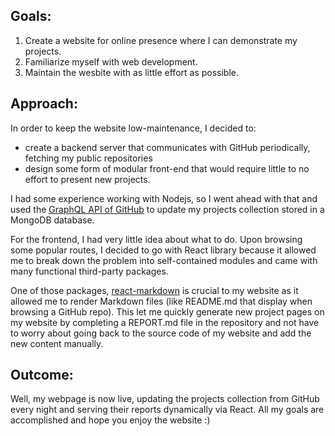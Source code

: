 ## Goals: 
1. Create a website for online presence where I can demonstrate my projects.
2. Familiarize myself with web development.
3. Maintain the wesbite with as little effort as possible.


## Approach:
In order to keep the website low-maintenance, I decided to:

* create a backend server that communicates with GitHub periodically, fetching my public repositories
* design some form of modular front-end that would require little to no effort to present new projects.

I had some experience working with Nodejs, so I went ahead with that and used the [GraphQL API of GitHub](https://developer.github.com/v4/) to update my projects collection stored in a MongoDB database. 


For the frontend, I had very little idea about what to do. Upon browsing some popular routes, I decided to go with React library because it allowed me to break down the problem into self-contained modules and came with many functional third-party packages. 

One of those packages, [react-markdown](https://rexxars.github.io/react-markdown/) is crucial to my website as it allowed me to render Markdown files (like README.md that display when browsing a GitHub repo). This let me quickly generate new project pages on my website by completing a REPORT.md file in the repository and not have to worry about going back to the source code of my website and add the new content manually.


## Outcome:
Well, my webpage is now live, updating the projects collection from GitHub every night and serving their reports dynamically via React. All my goals are accomplished and hope you enjoy the website :)